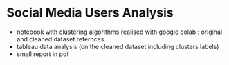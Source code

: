 # Social Media Users Analysis

- notebook with clustering algorithms realised with google colab : original and cleaned dataset refernces 
- tableau data analysis (on the cleaned dataset including clusters labels)
- small report in pdf
